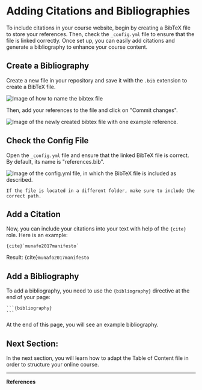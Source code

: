 # Adding Citations and Bibliographies

To include citations in your course website, begin by creating a BibTeX file to store your references. Then, check the `_config.yml` file to ensure that the file is linked correctly. Once set up, you can easily add citations and generate a bibliography to enhance your course content.

## Create a Bibliography

Create a new file in your repository and save it with the `.bib` extension to create a BibTeX file. 

![Image of how to name the bibtex file](../../static/bib-file-name.jpg)

Then, add your references to the file and click on "Commit changes".

![Image of the newly created bibtex file with one example reference.](../../static/bib-file.png)


## Check the Config File

Open the `_config.yml` file and ensure that the linked BibTeX file is correct. By default, its name is "references.bib". 

![Image of the config.yml file, in which the BibTeX file is included as described.](../../static/config_bibtex.png)

```{note}
If the file is located in a different folder, make sure to include the correct path.
```

## Add a Citation
Now, you can include your citations into your text with help of the `{cite}` role. Here is an example:

```
{cite}`munafo2017manifesto`
```

Result:
{cite}`munafo2017manifesto`

## Add a Bibliography 

To add a bibliography, you need to use the `{bibliography}` directive at the end of your page: 
````
```{bibliography}
```
````
At the end of this page, you will see an example bibliography.


## Next Section:
In the next section, you will learn how to adapt the Table of Content file in order to structure your online course.

----

**References**
```{bibliography} 
```

